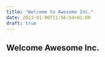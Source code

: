 ```yaml
---
title: "Welcome to Awesome Inc."
date: 2023-01-06T11:56:54+01:00
draft: true
---
```


## Welcome Awesome Inc.
